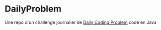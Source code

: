 # DailyProblem
Une repo d'un challenge journalier de [Daily Coding Problem](https://www.dailycodingproblem.com/) codé en Java

